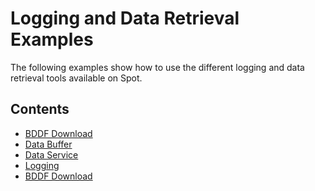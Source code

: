 <!--
Copyright (c) 2021 Boston Dynamics, Inc.  All rights reserved.

Downloading, reproducing, distributing or otherwise using the SDK Software
is subject to the terms and conditions of the Boston Dynamics Software
Development Kit License (20191101-BDSDK-SL).
-->

# Logging and Data Retrieval Examples

The following examples show how to use the different logging and data retrieval tools available on Spot.

## Contents

* [BDDF Download](../bddf_download/README.md)
* [Data Buffer](../data_buffer/README.md)
* [Data Service](../data_service/README.md)
* [Logging](../logging/README.md)
* [BDDF Download](../bddf_download/README.md)
